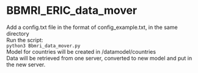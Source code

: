 # BBMRI_ERIC_data_mover
Add a config.txt file in the format of config_example.txt, in the same directory<br/>
Run the script:<br/>
```python3 Bbmri_data_mover.py```<br/>
Model for countries will be created in /datamodel/countries<br/>
Data will be retrieved from one server, converted to new model and put in the new server.<br/>